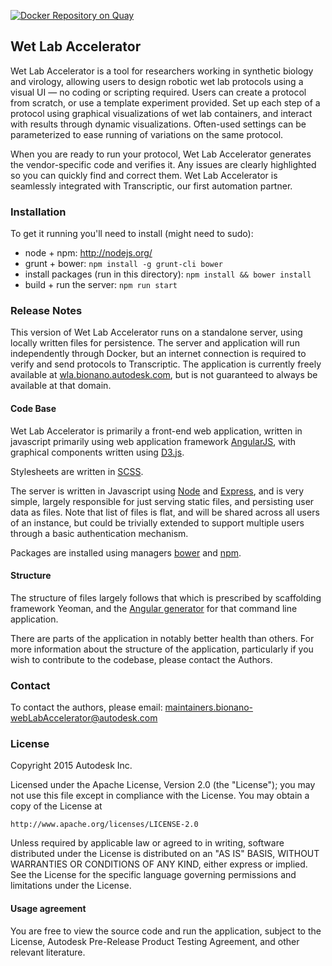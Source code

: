 [![Docker Repository on Quay](https://quay.io/repository/autodesk/bionano_wetlabaccelerator/status "Docker Repository on Quay")](https://quay.io/repository/autodesk/bionano_wetlabaccelerator)
## Wet Lab Accelerator

Wet Lab Accelerator is a tool for researchers working in synthetic biology and virology, allowing users to design robotic wet lab protocols using a visual UI — no coding or scripting required. Users can create a protocol from scratch, or use a template experiment provided. Set up each step of a protocol using graphical visualizations of wet lab containers, and interact with results through dynamic visualizations. Often-used settings can be parameterized to ease running of variations on the same protocol.

When you are ready to run your protocol, Wet Lab Accelerator generates the vendor-specific code and verifies it. Any issues are clearly highlighted so you can quickly find and correct them. Wet Lab Accelerator is seamlessly integrated with Transcriptic, our first automation partner.

### Installation

To get it running you'll need to install (might need to sudo):

- node + npm: http://nodejs.org/
- grunt + bower: `npm install -g grunt-cli bower`
- install packages (run in this directory): `npm install && bower install`
- build + run the server: `npm run start`

### Release Notes

This version of Wet Lab Accelerator runs on a standalone server, using locally written files for persistence. The server and application will run independently through Docker, but an internet connection is required to verify and send protocols to Transcriptic. The application is currently freely available at [wla.bionano.autodesk.com](https://wla.bionano.autodesk.com), but is not guaranteed to always be available at that domain.

#### Code Base

Wet Lab Accelerator is primarily a front-end web application, written in javascript primarily using web application framework [AngularJS](https://angularjs.org/), with graphical components written using [D3.js](http://d3js.org/).

Stylesheets are written in [SCSS](http://sass-lang.com/).

The server is written in Javascript using [Node](https://nodejs.org/en/) and [Express](http://expressjs.com/en/index.html), and is very simple, largely responsible for just serving static files, and persisting user data as files. Note that list of files is flat, and will be shared across all users of an instance, but could be trivially extended to support multiple users through a basic authentication mechanism.

Packages are installed using managers [bower](http://bower.io/) and [npm](https://www.npmjs.com/).

#### Structure

The structure of files largely follows that which is prescribed by scaffolding framework Yeoman, and the [Angular generator](https://github.com/yeoman/generator-angular#readme) for that command line application. 

There are parts of the application in notably better health than others. For more information about the structure of the application, particularly if you wish to contribute to the codebase, please contact the Authors.

### Contact

To contact the authors, please email: maintainers.bionano-webLabAccelerator@autodesk.com

### License

Copyright 2015 Autodesk Inc.

Licensed under the Apache License, Version 2.0 (the "License");
you may not use this file except in compliance with the License.
You may obtain a copy of the License at

    http://www.apache.org/licenses/LICENSE-2.0

Unless required by applicable law or agreed to in writing, software
distributed under the License is distributed on an "AS IS" BASIS,
WITHOUT WARRANTIES OR CONDITIONS OF ANY KIND, either express or implied.
See the License for the specific language governing permissions and
limitations under the License.

#### Usage agreement
     
You are free to view the source code and run the application, subject to the License, Autodesk Pre-Release Product Testing Agreement, and other relevant literature.
